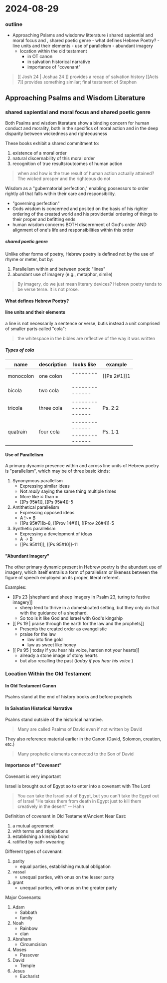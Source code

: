 # 2024-08-29

### outline
- Approaching Pslams and wisdomw litterature
    i shared sapiential and moral focus and , shared poetic genre
        - what defines Hebrew Poetry?
        - line units and their elements
        - use of parallelism
        - abundant imagery
    - location within the old testament
        - in OT canon
        - in salvation historical narrative
        - importance of "covenant"

> [[ Josh 24 | Joshua 24 ]] provides a recap of salvation history
> [[Acts 7]] provides something similar; final testament of Stephen

## Approaching Psalms and Wisdom Literature
### shared sapiential and moral focus and shared poetic genre
Both Psalms and wisdom literature show a binding concern for human conduct and morality, both in the specifics of moral action and in the deep disparity between wickedness and righteousness

These books exhibit a shared commitment to:
1. existence of a moral order
2. natural discernability of this moral order
3. recognition of true results/outcomes of human action

> when and how is the true result of human action actually attained?
> The wicked prosper and the righteous do not

Wisdom as a "gubernatorial perfection," enabling possessors to order rightly all that falls within their care and responsibility.
- "governing perfection"
- Gods wisdom is concerned and posited on the basis of his righter ordering of the created world and his providential ordering of things to their proper and befitting ends
- human wisdom concerns BOTH discernment of God's order AND alignment of one's life and responsibilities within this order

##### shared poetic genre
Unlike other forms of poetry, Hebrew poetry is defined not by the use of rhyme or meter, but by:
1. Parallelism within and between poetic "lines"
2. abundant use of imagery (e.g., metaphor, simile) 
> By imagery, do we just mean literary devices?
> Hebrew poetry tends to be verse terse. It is not prose.


#### What defines Hebrew Poetry?

#### line units and their elements
a line is not necessarily a sentence or verse, butis instead a unit comprised of smaller parts called "cola":

> the whitespace in the bibles are reflective of the way it was written

##### Types of cola

| name      | description | looks like                                   | example     |
| --------- | ----------- | -------------------------------------------- | ----------- |
| monocolon | one colon   | --------<br><br>                             | [[Ps 2#1]]1 |
| bicola    | two cola    | --------<br>  ------<br>                     |             |
| tricola   | three cola  | --------<br>  ------<br>  ------             | Ps. 2:2     |
| quatrain  | four cola   | --------<br>  ------<br>--------<br>  ------ | Ps. 1:1     |


#### Use of Parallelism
A primary dynamic presence within and across line units of Hebrew poetry is "parallelism", which may be of three basic kinds:
1. Synonymous parallelism
    - Expressing similar ideas
    - Not *really*  saying the same thing multiple times
    - More like ≌ than =
    - [[Ps 95#1]], [[Ps 95#4]]-5
2. Antithetical parallelism
    - Expressing opposed ideas
    - A !~= B
    - [[Ps 95#7]]b-8, [[Prov 14#1]], [[Prov 26#4]]-5
3. Synthetic parallelism
    - Expressing a development of ideas
    - A → B
    - [[Ps 95#11]], [[Ps 95#10]]-11

#### "Abundant Imagery"
The other primary dynamic present in Hebrew poetry is the abundant use of imagery, which itself entrails a form of parallelism or likeness between the figure of speech employed an its proper, literal referent.

Examples:
- [[Ps 23 |shephard and sheep imagery in Psalm 23, turing to festive imagery]]
    - sheep tend to thrive in a domesticated setting, but they only do that with the guidance of a shephard.
    - So too is it like God and Israel with God's kingship
- [[ Ps 19 | praise through the earth for the law and the prophets]]
    - Presents the created order as evangelistic
    - praise for the law
        - law into fine gold
        - law as sweet like honey
- [[ Ps 95 | today if you hear his voice, harden not your hearts]]
    - already a stone image of stony hearts
    - but also recalling the past (*today if you hear his voice* )



### Location Within the Old Testament
#### In Old Testament Canon
Psalms stand at the end of history books and before prophets

#### In Salvation Historical Narrative
Psalms stand outside of the historical narrative.

> Many are called Psalms of David even if not written by David

They also reference material earlier in the Canon (David, Solomon, creation, etc.)

> Many prophetic elements connected to the Son of David

#### Importance of "Covenant"
Covenant is very important

Israel is brought out of Egypt so to enter into a covenant with The Lord

> You can take the Israel out of Egypt, but you can't take the Egypt out of Israel
> "He takes them from death in Egypt just to kill them creatively in the desert" -- Hahn

Definition of covenant in Old Testament/Ancient Near East:
1. a mutual agreement
2. with terms and stipulations
3. establishing a kinship bond
4. ratified by oath-swearing

Different types of covenant:
1. parity
    - equal parties, establishing mutual obligation
2. vassal
    - unequal parties, with onus on the lesser party
3. grant
    - unequal parties, with onus on the greater party

Major Covenants:
1. Adam
    - Sabbath
    - family
2. Noah
    - Rainbow
    - clan
3. Abraham
    - Circumcision
4. Moses
    - Passover
5. David
    - Temple
6. Jesus
    - Eucharist
















